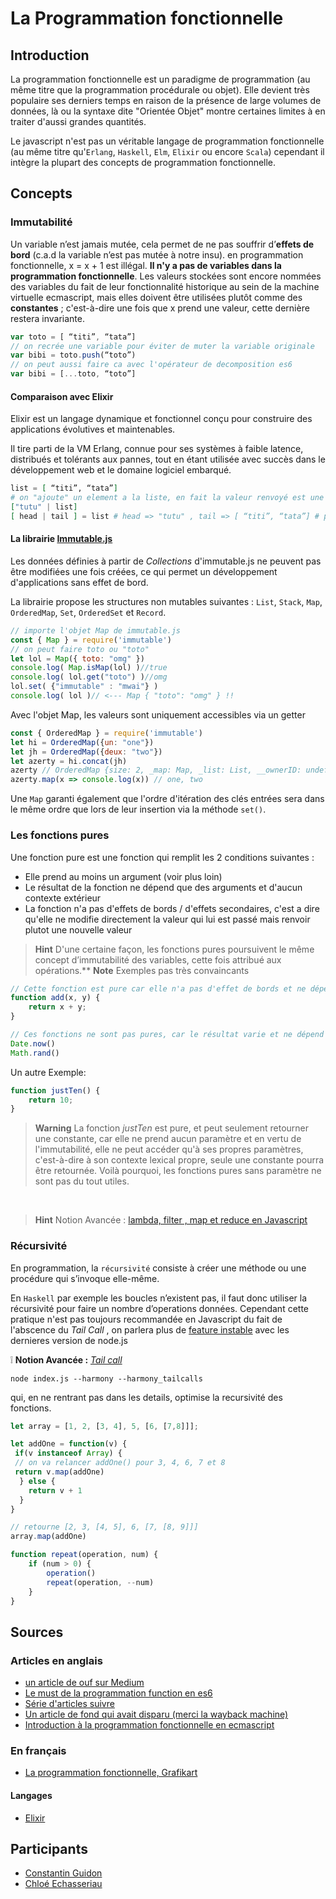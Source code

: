 # La Programmation fonctionnelle

## Introduction

La programmation fonctionnelle est un paradigme de programmation (au même titre que la programmation procédurale ou objet). Elle devient très populaire ses derniers temps en raison de la présence de large volumes de données, là ou la syntaxe dite "Orientée Objet" montre certaines limites à en traiter d'aussi grandes quantités.

Le javascript n'est pas un véritable langage de programmation fonctionnelle (au même titre qu'`Erlang`, `Haskell`, `Elm`, `Elixir` ou encore `Scala`) cependant il intègre la plupart des concepts de programmation fonctionnelle.

## Concepts

### Immutabilité

Un variable n’est jamais mutée, cela permet de ne pas souffrir d’**effets de bord** (c.a.d la variable n’est pas mutée à notre insu).
en programmation fonctionnelle, x = x + 1 est illégal. **Il n'y a pas de variables dans la programmation fonctionnelle**.
Les valeurs stockées sont encore nommées des variables du fait de leur fonctionnalité historique au sein de la machine virtuelle ecmascript, mais elles doivent être utilisées plutôt comme des **constantes** ; c'est-à-dire une fois que x prend une valeur, cette dernière restera invariante.

```javascript
var toto = [ “titi”, “tata”]
// on recrée une variable pour éviter de muter la variable originale
var bibi = toto.push(“toto”)
// on peut aussi faire ca avec l'opérateur de decomposition es6
var bibi = [...toto, “toto”]
```

#### Comparaison avec Elixir

Elixir est un langage dynamique et fonctionnel conçu pour construire des applications évolutives et maintenables.

Il tire parti de la VM Erlang, connue pour ses systèmes à faible latence, distribués et tolérants aux pannes, tout en étant utilisée avec succès dans le développement web et le domaine logiciel embarqué.

```elixir
list = [ “titi”, “tata”]
# on "ajoute" un element a la liste, en fait la valeur renvoyé est une nouvelle variable
["tutu" | list]
[ head | tail ] = list # head => "tutu" , tail => [ “titi”, “tata”] # patern matching https://elixir-lang.org/getting-started/pattern-matching.html
```

#### La librairie [Immutable.js](https://facebook.github.io/immutable-js/)

Les données définies à partir de _Collections_ d'immutable.js ne peuvent pas être modifiées une fois créées, ce qui permet un développement d'applications sans effet de bord.

La librairie propose les structures non mutables suivantes : `List`, `Stack`, `Map`, `OrderedMap`, `Set`, `OrderedSet` et `Record`.

```javascript
// importe l'objet Map de immutable.js
const { Map } = require('immutable')
// on peut faire toto ou "toto"
let lol = Map({ toto: "omg" })
console.log( Map.isMap(lol) )//true
console.log( lol.get("toto") )//omg
lol.set( {"immutable" : "mwai"} )
console.log( lol )// <--- Map { "toto": "omg" } !!
```

Avec l'objet Map, les valeurs sont uniquement accessibles via un getter

```javascript
const { OrderedMap } = require('immutable')
let hi = OrderedMap({un: "one"})
let jh = OrderedMap({deux: "two"})
let azerty = hi.concat(jh)
azerty // OrderedMap {size: 2, _map: Map, _list: List, __ownerID: undefined, __hash: undefined}
azerty.map(x => console.log(x)) // one, two
```

Une `Map` garanti également que l'ordre d'itération des clés entrées sera dans le même ordre que lors de leur insertion via la méthode `set()`.

### Les fonctions pures

Une fonction pure est une fonction qui remplit les 2 conditions suivantes :

* Elle prend au moins un argument (voir plus loin)
* Le résultat de la fonction ne dépend que des arguments et d'aucun contexte extérieur
* La fonction n'a pas d'effets de bords / d'effets secondaires, c'est a dire qu'elle ne modifie directement la valeur qui lui est passé mais renvoir plutot une nouvelle valeur

> **Hint** D'une certaine façon, les fonctions pures poursuivent le même concept d’immutabilité des variables, cette fois attribué aux opérations.**
> **Note** Exemples pas très convaincants

```javascript
// Cette fonction est pure car elle n'a pas d'effet de bords et ne dépend de rien d'autre que ses arguments
function add(x, y) {
    return x + y;
}

// Ces fonctions ne sont pas pures, car le résultat varie et ne dépend pas des arguments
Date.now()
Math.rand()
```

Un autre Exemple:

```javascript
function justTen() {
    return 10;
}
```

> **Warning** La fonction *justTen* est pure, et peut seulement retourner une constante, car elle ne prend aucun paramètre et en vertu de l'immutabilité, elle ne peut accéder qu'à ses propres paramètres, c'est-à-dire à son contexte lexical propre, seule une constante pourra être retournée.
Voilà pourquoi, les fonctions pures sans paramètre ne sont pas du tout utiles.

&nbsp;
> **Hint** Notion Avancée :
[lambda, filter , map et reduce en Javascript](https://www.youtube.com/watch?v=woySeSNBL3o)

### Récursivité

En programmation, la `récursivité` consiste à créer une méthode ou une procédure qui s’invoque elle-même.

En `Haskell` par exemple les boucles n’existent pas, il faut donc utiliser la récursivité pour faire un nombre d’operations données.
Cependant cette pratique n'est pas toujours recommandée en Javascript du fait de l'abscence du *Tail Call* , on parlera plus de [feature instable](https://nodejs.org/en/docs/es6/) avec les dernieres version de node.js

:grey_exclamation: **Notion Avancée :**
[*Tail call*](http://benignbemine.github.io/2015/07/19/es6-tail-calls/)

```shell
node index.js --harmony --harmony_tailcalls
```

qui, en ne rentrant pas dans les details, optimise la recursivité des fonctions.

```javascript
let array = [1, 2, [3, 4], 5, [6, [7,8]]];

let addOne = function(v) {
 if(v instanceof Array) {
 // on va relancer addOne() pour 3, 4, 6, 7 et 8
 return v.map(addOne)
  } else {
    return v + 1
  }
}

// retourne [2, 3, [4, 5], 6, [7, [8, 9]]]
array.map(addOne)
```

```javascript
function repeat(operation, num) {
    if (num > 0) {
        operation()
        repeat(operation, --num)
    }
}
```

## Sources

### Articles en anglais

* [un article de ouf sur Medium](https://medium.com/@cscalfani/so-you-want-to-be-a-functional-programmer-part-1-1f15e387e536)
* [Le must de la programmation function en es6](https://leanpub.com/javascriptallongesix/read)
* [Série d'articles suivre](https://medium.freecodecamp.org/functional-programming-in-js-with-practical-examples-part-1-87c2b0dbc276)
* [Un article de fond qui avait disparu (merci la wayback machine)](https://web.archive.org/web/20170202023826/https://medium.com/@xilefmai/efficient-javascript-14a11651d563)
* [Introduction à la programmation fonctionnelle en ecmascript](https://medium.com/@chetcorcos/functional-programming-for-javascript-people-1915d8775504)

### En français

* [La programmation fonctionnelle, Grafikart](https://www.grafikart.fr/tutoriels/divers/programmation-fonctionnelle-878)

#### Langages

* [Elixir](https://elixir-lang.org/docs.html)

## Participants

* [Constantin Guidon](https://github.com/zelazna)
* [Chloé Echasseriau](https://github.com/Clorio)

